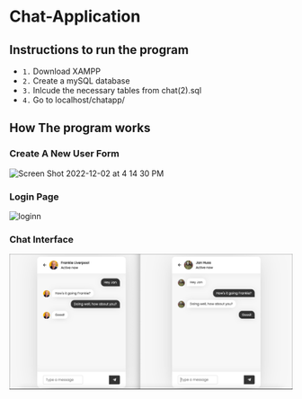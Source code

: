 # Chat-Application
## Instructions to run the program
* `1.` Download XAMPP
* `2.` Create a mySQL database
* `3.` Inlcude the necessary tables from chat(2).sql
* `4.` Go to localhost/chatapp/
## How The program works 
### Create A New User Form
<img width="467" alt="Screen Shot 2022-12-02 at 4 14 30 PM" src="https://user-images.githubusercontent.com/89602311/205399171-864d1ab9-bd9c-4398-bccb-bbbd6b8e874b.png">

### Login Page
<img width="492" alt="loginn" src="https://user-images.githubusercontent.com/89602311/205399353-040f946a-26f8-4877-9c5f-8109a9d23b05.png">

### Chat Interface
![Screenshot (870).png](https://github.com/blake-reynolds1/Chat-Application/blob/main/Screenshot%20(870).png)
